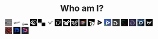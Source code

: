 <h1 align="center">Who am I?</h1>
<div>
<img src="./identity/dark/logo_161116.jpg" width="4.6%"></img>
<img src="./identity/dark/logo_161214.jpg" width="4.6%"></img>
<img src="./identity/dark/logo_161226.jpg" width="4.6%"></img>
<img src="./identity/dark/logo_170226.jpg" width="4.6%"></img>
<img src="./identity/dark/logo_170410.jpg" width="4.6%"></img>
<img src="./identity/dark/logo_170919_alt1.png" width="4.6%"></img>
<img src="./identity/dark/logo_171122.png" width="4.6%"></img>
<img src="./identity/dark/logo_180303.png" width="4.6%"></img>
<img src="./identity/dark/logo_180323.png" width="4.6%"></img>
<img src="./identity/dark/logo_180426_alt4.png" width="4.6%"></img>
<img src="./identity/dark/logo_180513.png" width="4.6%"></img>
<img src="./identity/dark/logo_180918.png" width="4.6%"></img>
<img src="./identity/dark/logo_181014.png" width="4.6%"></img>
<img src="./identity/dark/logo_181028.png" width="4.6%"></img>
<img src="./identity/dark/logo_181206.png" width="4.6%"></img>
<img src="./identity/dark/logo_181214_filtered.png" width="4.6%"></img>
<img src="./identity/dark/logo_190217_black.png" width="4.6%"></img>
<img src="./identity/dark/logo_190413.png" width="4.6%"></img>
<img src="./identity/dark/logo_190523.png" width="4.6%"></img>
<img src="./identity/dark/logo_190615.png" width="4.6%"></img>
<img src="./identity/dark/logo_200526.png" width="4.6%"></img>
</div>
